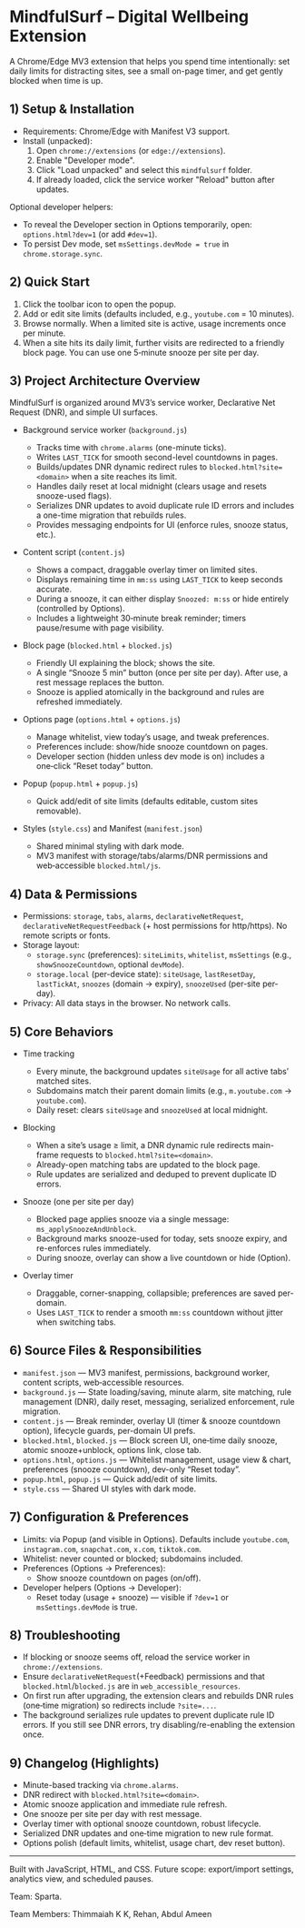 # MindfulSurf – Digital Wellbeing Extension

A Chrome/Edge MV3 extension that helps you spend time intentionally: set daily limits for distracting sites, see a small on-page timer, and get gently blocked when time is up.

## 1) Setup & Installation

- Requirements: Chrome/Edge with Manifest V3 support.
- Install (unpacked):
  1.  Open `chrome://extensions` (or `edge://extensions`).
  2.  Enable "Developer mode".
  3.  Click "Load unpacked" and select this `mindfulsurf` folder.
  4.  If already loaded, click the service worker "Reload" button after updates.

Optional developer helpers:

- To reveal the Developer section in Options temporarily, open: `options.html?dev=1` (or add `#dev=1`).
- To persist Dev mode, set `msSettings.devMode = true` in `chrome.storage.sync`.

## 2) Quick Start

1. Click the toolbar icon to open the popup.
2. Add or edit site limits (defaults included, e.g., `youtube.com` = 10 minutes).
3. Browse normally. When a limited site is active, usage increments once per minute.
4. When a site hits its daily limit, further visits are redirected to a friendly block page. You can use one 5‑minute snooze per site per day.

## 3) Project Architecture Overview

MindfulSurf is organized around MV3’s service worker, Declarative Net Request (DNR), and simple UI surfaces.

- Background service worker (`background.js`)

  - Tracks time with `chrome.alarms` (one-minute ticks).
  - Writes `LAST_TICK` for smooth second-level countdowns in pages.
  - Builds/updates DNR dynamic redirect rules to `blocked.html?site=<domain>` when a site reaches its limit.
  - Handles daily reset at local midnight (clears usage and resets snooze-used flags).
  - Serializes DNR updates to avoid duplicate rule ID errors and includes a one-time migration that rebuilds rules.
  - Provides messaging endpoints for UI (enforce rules, snooze status, etc.).

- Content script (`content.js`)

  - Shows a compact, draggable overlay timer on limited sites.
  - Displays remaining time in `mm:ss` using `LAST_TICK` to keep seconds accurate.
  - During a snooze, it can either display `Snoozed: m:ss` or hide entirely (controlled by Options).
  - Includes a lightweight 30‑minute break reminder; timers pause/resume with page visibility.

- Block page (`blocked.html` + `blocked.js`)

  - Friendly UI explaining the block; shows the site.
  - A single “Snooze 5 min” button (once per site per day). After use, a rest message replaces the button.
  - Snooze is applied atomically in the background and rules are refreshed immediately.

- Options page (`options.html` + `options.js`)

  - Manage whitelist, view today’s usage, and tweak preferences.
  - Preferences include: show/hide snooze countdown on pages.
  - Developer section (hidden unless dev mode is on) includes a one‑click “Reset today” button.

- Popup (`popup.html` + `popup.js`)

  - Quick add/edit of site limits (defaults editable, custom sites removable).

- Styles (`style.css`) and Manifest (`manifest.json`)
  - Shared minimal styling with dark mode.
  - MV3 manifest with storage/tabs/alarms/DNR permissions and web‑accessible `blocked.html/js`.

## 4) Data & Permissions

- Permissions: `storage`, `tabs`, `alarms`, `declarativeNetRequest`, `declarativeNetRequestFeedback` (+ host permissions for http/https). No remote scripts or fonts.
- Storage layout:
  - `storage.sync` (preferences): `siteLimits`, `whitelist`, `msSettings` (e.g., `showSnoozeCountdown`, optional `devMode`).
  - `storage.local` (per-device state): `siteUsage`, `lastResetDay`, `lastTickAt`, `snoozes` (domain → expiry), `snoozeUsed` (per-site per-day).
- Privacy: All data stays in the browser. No network calls.

## 5) Core Behaviors

- Time tracking

  - Every minute, the background updates `siteUsage` for all active tabs’ matched sites.
  - Subdomains match their parent domain limits (e.g., `m.youtube.com` → `youtube.com`).
  - Daily reset: clears `siteUsage` and `snoozeUsed` at local midnight.

- Blocking

  - When a site’s usage ≥ limit, a DNR dynamic rule redirects main-frame requests to `blocked.html?site=<domain>`.
  - Already-open matching tabs are updated to the block page.
  - Rule updates are serialized and deduped to prevent duplicate ID errors.

- Snooze (one per site per day)

  - Blocked page applies snooze via a single message: `ms_applySnoozeAndUnblock`.
  - Background marks snooze-used for today, sets snooze expiry, and re-enforces rules immediately.
  - During snooze, overlay can show a live countdown or hide (Option).

- Overlay timer
  - Draggable, corner-snapping, collapsible; preferences are saved per-domain.
  - Uses `LAST_TICK` to render a smooth `mm:ss` countdown without jitter when switching tabs.

## 6) Source Files & Responsibilities

- `manifest.json` — MV3 manifest, permissions, background worker, content scripts, web‑accessible resources.
- `background.js` — State loading/saving, minute alarm, site matching, rule management (DNR), daily reset, messaging, serialized enforcement, rule migration.
- `content.js` — Break reminder, overlay UI (timer & snooze countdown option), lifecycle guards, per-domain UI prefs.
- `blocked.html`, `blocked.js` — Block screen UI, one‑time daily snooze, atomic snooze+unblock, options link, close tab.
- `options.html`, `options.js` — Whitelist management, usage view & chart, preferences (snooze countdown), dev-only “Reset today”.
- `popup.html`, `popup.js` — Quick add/edit of site limits.
- `style.css` — Shared UI styles with dark mode.

## 7) Configuration & Preferences

- Limits: via Popup (and visible in Options). Defaults include `youtube.com`, `instagram.com`, `snapchat.com`, `x.com`, `tiktok.com`.
- Whitelist: never counted or blocked; subdomains included.
- Preferences (Options → Preferences):
  - Show snooze countdown on pages (on/off).
- Developer helpers (Options → Developer):
  - Reset today (usage + snooze) — visible if `?dev=1` or `msSettings.devMode` is true.

## 8) Troubleshooting

- If blocking or snooze seems off, reload the service worker in `chrome://extensions`.
- Ensure `declarativeNetRequest`(+Feedback) permissions and that `blocked.html`/`blocked.js` are in `web_accessible_resources`.
- On first run after upgrading, the extension clears and rebuilds DNR rules (one‑time migration) so redirects include `?site=...`.
- The background serializes rule updates to prevent duplicate rule ID errors. If you still see DNR errors, try disabling/re-enabling the extension once.

## 9) Changelog (Highlights)

- Minute-based tracking via `chrome.alarms`.
- DNR redirect with `blocked.html?site=<domain>`.
- Atomic snooze application and immediate rule refresh.
- One snooze per site per day with rest message.
- Overlay timer with optional snooze countdown, robust lifecycle.
- Serialized DNR updates and one‑time migration to new rule format.
- Options polish (default limits, whitelist, usage chart, dev reset button).

---

Built with JavaScript, HTML, and CSS. Future scope: export/import settings, analytics view, and scheduled pauses.

Team: Sparta.

Team Members: Thimmaiah K K, Rehan, Abdul Ameen
